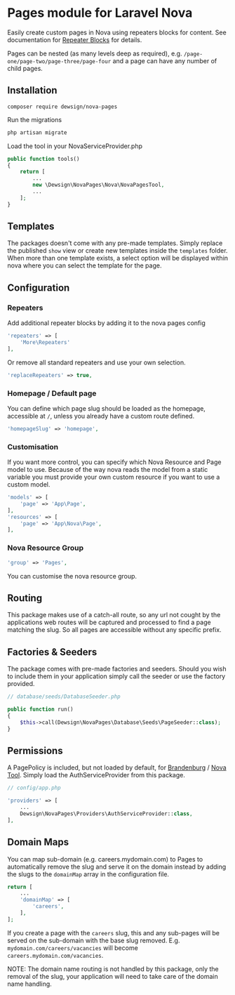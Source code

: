 # Pages module for Laravel Nova

Easily create custom pages in Nova using repeaters blocks for content. See documentation for [Repeater Blocks](https://github.com/dewsign/nova-repeater-blocks) for details.

Pages can be nested (as many levels deep as required), e.g. `/page-one/page-two/page-three/page-four` and a page can have any number of child pages.

## Installation

`composer require dewsign/nova-pages`

Run the migrations

```sh
php artisan migrate
```

Load the tool in your NovaServiceProvider.php

```php
public function tools()
{
    return [
        ...
        new \Dewsign\NovaPages\Nova\NovaPagesTool,
        ...
    ];
}
```

## Templates

The packages doesn't come with any pre-made templates. Simply replace the published `show` view or create new templates inside the `templates` folder. When more than one template exists, a select option will be displayed within nova where you can select the template for the page.

## Configuration

### Repeaters

Add additional repeater blocks by adding it to the nova pages config

```php
'repeaters' => [
    'More\Repeaters'
],
```

Or remove all standard repeaters and use your own selection.

```php
'replaceRepeaters' => true,
```

### Homepage / Default page

You can define which page slug should be loaded as the homepage, accessible at `/`, unless you already have a custom route defined.

```php
'homepageSlug' => 'homepage',
```

### Customisation

If you want more control, you can specify which Nova Resource and Page model to use. Because of the way nova reads the model from a static variable you must provide your own custom resource if you want to use a custom model.

```php
'models' => [
    'page' => 'App\Page',
],
'resources' => [
    'page' => 'App\Nova\Page',
],
```

### Nova Resource Group

```php
'group' => 'Pages',
```

You can customise the nova resource group.

## Routing

This package makes use of a catch-all route, so any url not cought by the applications web routes will be captured and processed to find a page matching the slug. So all pages are accessible without any specific prefix.

## Factories & Seeders

The package comes with pre-made factories and seeders. Should you wish to include them in your application simply call the seeder or use the factory provided.

```php
// database/seeds/DatabaseSeeder.php

public function run()
{
    $this->call(Dewsign\NovaPages\Database\Seeds\PageSeeder::class);
}
```

## Permissions

A PagePolicy is included, but not loaded by default, for [Brandenburg](https://github.com/Silvanite/brandenburg) / [Nova Tool](https://github.com/Silvanite/novatoolpermissions). Simply load the AuthServiceProvider from this package.

```php
// config/app.php

'providers' => [
    ...
    Dewsign\NovaPages\Providers\AuthServiceProvider::class,
],
```

## Domain Maps

You can map sub-domain (e.g. careers.mydomain.com) to Pages to automatically remove the slug and serve it on the domain instead by adding the slugs to the `domainMap` array in the configuration file.

```php
return [
    ...
    'domainMap' => [
        'careers',
    ],
];
```

If you create a page with the `careers` slug, this and any sub-pages will be served on the sub-domain with the base slug removed. E.g. `mydomain.com/careers/vacancies` will become `careers.mydomain.com/vacancies`.

NOTE: The domain name routing is not handled by this package, only the removal of the slug, your application will need to take care of the domain name handling.
